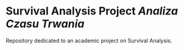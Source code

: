 # Survival Analysis Project *Analiza Czasu Trwania*
Repository dedicated to an academic project on Survival Analysis. 
